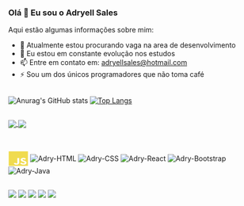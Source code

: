 ### Olá 👋 Eu sou o Adryell Sales

Aqui estão algumas informações sobre mim:

- 🔭 Atualmente estou procurando vaga na area de desenvolvimento
- 🌱 Eu estou em constante evolução nos estudos
- 📫 Entre em contato em: adryellsales@hotmail.com
- ⚡ Sou um dos únicos programadores que não toma café

##

![Anurag's GitHub stats](https://github-readme-stats.vercel.app/api?username=adryellsales&show_icons=true&theme=transparent&locale=pt-br)
[![Top Langs](https://github-readme-stats.vercel.app/api/top-langs/?username=adryellsales&layout=donut&theme=transparent)](https://github.com/anuraghazra/github-readme-stats)

##

<a href="https://github.com/anuraghazra/github-readme-stats">
  <img align="center" src="https://github-readme-stats.vercel.app/api/pin/?username=anuraghazra&repo=github-readme-stats&theme=transparent" />
</a>
<a href="https://github.com/anuraghazra/convoychat">
  <img align="center" src="https://github-readme-stats.vercel.app/api/pin/?username=anuraghazra&repo=convoychat&theme=transparent" />
</a>

##

<div style="display: inline_block"><br>
  <img align="center" alt="Adry-Js" height="30" width="40" src="https://raw.githubusercontent.com/devicons/devicon/master/icons/javascript/javascript-plain.svg">  
  <img align="center" alt="Adry-HTML" height="30" width="40" src="https://cdn.jsdelivr.net/gh/devicons/devicon/icons/html5/html5-original.svg"/> 
  <img align="center" alt="Adry-CSS" height="30" width="40" src="https://cdn.jsdelivr.net/gh/devicons/devicon/icons/css3/css3-original.svg" />
  <img align="center" alt="Adry-React" height="30" width="40" src="https://cdn.jsdelivr.net/gh/devicons/devicon/icons/react/react-original.svg" />
  <img align="center" alt="Adry-Bootstrap" height="30" width="40" src="https://cdn.jsdelivr.net/gh/devicons/devicon/icons/bootstrap/bootstrap-original.svg" />
  <img align="center" alt="Adry-Java" height="30" width="40" src="https://cdn.jsdelivr.net/gh/devicons/devicon/icons/java/java-original.svg" />
          
          
</div>
  
  ##
 
<div> 
  <a href="https://wa.me/5511946307087?text=Ol%C3%A1%2C+achei+seu+n%C3%BAmero+atrav%C3%A9s+do+seu+GitHub" target="_blank"><img src="https://img.shields.io/badge/WhatsApp-25D366?style=for-the-badge&logo=whatsapp&logoColor=white" target="_blank"></a>  
  <a href="https://instagram.com/adryellsales" target="_blank"><img src="https://img.shields.io/badge/-Instagram-%23E4405F?style=for-the-badge&logo=instagram&logoColor=white" target="_blank"></a>
 <a href="https://www.facebook.com/adryell.sales/" target="_blank"><img src="https://img.shields.io/badge/Facebook-1877F2?style=for-the-badge&logo=facebook&logoColor=white" target="_blank"></a> 
  <a href = "mailto:adryellsales@hotmail.com"><img src="https://img.shields.io/badge/Microsoft_Outlook-0078D4?style=for-the-badge&logo=microsoft-outlook&logoColor=white" target="_blank"></a>
  <a href="https://www.linkedin.com/in/adryell-sales-34597a159/" target="_blank"><img src="https://img.shields.io/badge/-LinkedIn-%230077B5?style=for-the-badge&logo=linkedin&logoColor=white" target="_blank"></a>
</div>
